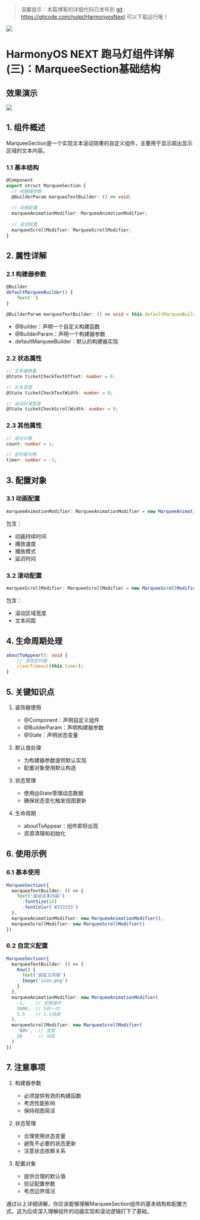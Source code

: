 > 温馨提示：本篇博客的详细代码已发布到 [git](https://gitcode.com/nutpi/HarmonyosNext) : https://gitcode.com/nutpi/HarmonyosNext 可以下载运行哦！

![](../images/img_0d4a6d98.png)

# HarmonyOS NEXT 跑马灯组件详解(三)：MarqueeSection基础结构
## 效果演示

![](../images/img_97896a98.png)
## 1. 组件概述

MarqueeSection是一个实现文本滚动效果的自定义组件，主要用于显示超出显示区域的文本内容。

### 1.1 基本结构

```typescript
@Component
export struct MarqueeSection {
  // 构建器参数
  @BuilderParam marqueeTextBuilder: () => void;
  
  // 动画配置
  marqueeAnimationModifier: MarqueeAnimationModifier;
  
  // 滚动配置
  marqueeScrollModifier: MarqueeScrollModifier;
}
```

## 2. 属性详解

### 2.1 构建器参数

```typescript
@Builder
defaultMarqueeBuilder() {
    Text('')
}

@BuilderParam marqueeTextBuilder: () => void = this.defaultMarqueeBuilder;
```

- @Builder：声明一个自定义构建函数
- @BuilderParam：声明一个构建器参数
- defaultMarqueeBuilder：默认的构建器实现

### 2.2 状态属性

```typescript
// 文本偏移量
@State ticketCheckTextOffset: number = 0;

// 文本宽度
@State ticketCheckTextWidth: number = 0;

// 滚动区域宽度
@State ticketCheckScrollWidth: number = 0;
```

### 2.3 其他属性

```typescript
// 滚动计数
count: number = 1;

// 定时器句柄
timer: number = -1;
```

## 3. 配置对象

### 3.1 动画配置

```typescript
marqueeAnimationModifier: MarqueeAnimationModifier = new MarqueeAnimationModifier();
```

包含：
- 动画持续时间
- 播放速度
- 播放模式
- 延迟时间

### 3.2 滚动配置

```typescript
marqueeScrollModifier: MarqueeScrollModifier = new MarqueeScrollModifier();
```

包含：
- 滚动区域宽度
- 文本间距

## 4. 生命周期处理

```typescript
aboutToAppear(): void {
    // 清除定时器
    clearTimeout(this.timer);
}
```

## 5. 关键知识点

1. 装饰器使用
   - @Component：声明自定义组件
   - @BuilderParam：声明构建器参数
   - @State：声明状态变量

2. 默认值处理
   - 为构建器参数提供默认实现
   - 配置对象使用默认构造

3. 状态管理
   - 使用@State管理动态数据
   - 确保状态变化触发视图更新

4. 生命周期
   - aboutToAppear：组件即将出现
   - 资源清理和初始化

## 6. 使用示例

### 6.1 基本使用

```typescript
MarqueeSection({
  marqueeTextBuilder: () => {
    Text('滚动文本内容')
      .fontSize(16)
      .fontColor('#333333')
  },
  marqueeAnimationModifier: new MarqueeAnimationModifier(),
  marqueeScrollModifier: new MarqueeScrollModifier()
})
```

### 6.2 自定义配置

```typescript
MarqueeSection({
  marqueeTextBuilder: () => {
    Row() {
      Text('自定义内容')
      Image('icon.png')
    }
  },
  marqueeAnimationModifier: new MarqueeAnimationModifier(
    -1,    // 无限循环
    5000,  // 5秒一次
    1.5    // 1.5倍速
  ),
  marqueeScrollModifier: new MarqueeScrollModifier(
    '80%',  // 宽度
    20      // 间距
  )
})
```

## 7. 注意事项

1. 构建器参数
   - 必须提供有效的构建函数
   - 考虑性能影响
   - 保持视图简洁

2. 状态管理
   - 合理使用状态变量
   - 避免不必要的状态更新
   - 注意状态依赖关系

3. 配置对象
   - 提供合理的默认值
   - 验证配置参数
   - 考虑边界情况

通过以上详细讲解，你应该能够理解MarqueeSection组件的基本结构和配置方式。这为后续深入理解组件的动画实现和滚动逻辑打下了基础。
